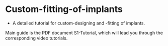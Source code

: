 # Custom-fitting-of-implants
- A detailed tutorial for custom-designing and -fitting of implants.

Main guide is the PDF document S1-Tutorial, which will lead you through the corresponding video tutorials.



